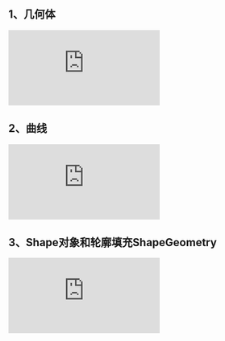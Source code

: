 ## 1、几何体

<embed src="http://www.yanhuangxueyuan.com/upload/threejs40%E5%9F%BA%E7%B1%BBGeometry.svg" >

## 2、曲线
<embed src="http://www.yanhuangxueyuan.com/upload/threejs40%E6%9B%B2%E7%BA%BF.svg" >

## 3、Shape对象和轮廓填充ShapeGeometry
<embed src="http://www.yanhuangxueyuan.com/upload/threejs46%E8%BD%AE%E5%BB%93%E7%94%9F%E6%88%90.svg" >